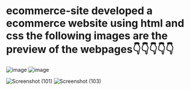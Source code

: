# ecommerce-site developed a ecommerce website using html and css the following images are the preview of the webpages👇👇👇👇👇



![image](https://github.com/nareshgur/ecommerce-site/assets/121344451/641e7fd7-71d3-4282-a11f-49cd414ab53d)
![image](https://github.com/nareshgur/ecommerce-site/assets/121344451/2b50f723-f836-4fe5-ac7a-240a68219c2c)

![Screenshot (101)](https://github.com/nareshgur/ecommerce-site/assets/121344451/5e6d652f-658f-4c09-aeef-83825a6807d5)
![Screenshot (103)](https://github.com/nareshgur/ecommerce-site/assets/121344451/02a5a07f-ce1b-42a9-a851-fc97fb5e2c3c)
